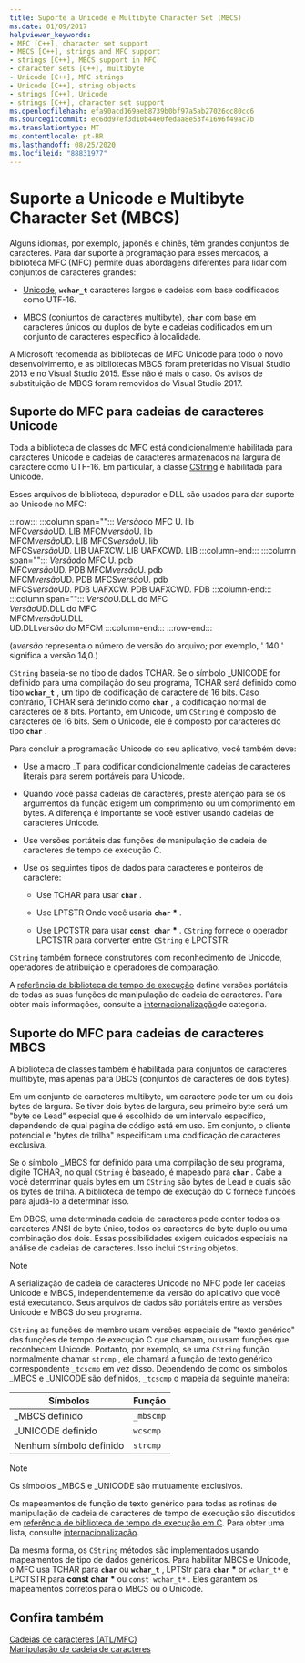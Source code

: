 ```yaml
---
title: Suporte a Unicode e Multibyte Character Set (MBCS)
ms.date: 01/09/2017
helpviewer_keywords:
- MFC [C++], character set support
- MBCS [C++], strings and MFC support
- strings [C++], MBCS support in MFC
- character sets [C++], multibyte
- Unicode [C++], MFC strings
- Unicode [C++], string objects
- strings [C++], Unicode
- strings [C++], character set support
ms.openlocfilehash: efa90acd169aeb8739b0bf97a5ab27026cc80cc6
ms.sourcegitcommit: ec6dd97ef3d10b44e0fedaa8e53f41696f49ac7b
ms.translationtype: MT
ms.contentlocale: pt-BR
ms.lasthandoff: 08/25/2020
ms.locfileid: "88831977"
---
```

# <a name="unicode-and-multibyte-character-set-mbcs-support"></a>Suporte a Unicode e Multibyte Character Set (MBCS)

Alguns idiomas, por exemplo, japonês e chinês, têm grandes conjuntos de caracteres. Para dar suporte à programação para esses mercados, a biblioteca MFC (MFC) permite duas abordagens diferentes para lidar com conjuntos de caracteres grandes:

- [Unicode](#mfc-support-for-unicode-strings), **`wchar_t`** caracteres largos e cadeias com base codificados como UTF-16.

- [MBCS (conjuntos de caracteres multibyte)](#mfc-support-for-mbcs-strings), **`char`** com base em caracteres únicos ou duplos de byte e cadeias codificados em um conjunto de caracteres específico à localidade.

A Microsoft recomenda as bibliotecas de MFC Unicode para todo o novo desenvolvimento, e as bibliotecas MBCS foram preteridas no Visual Studio 2013 e no Visual Studio 2015. Esse não é mais o caso. Os avisos de substituição de MBCS foram removidos do Visual Studio 2017.

## <a name="mfc-support-for-unicode-strings"></a>Suporte do MFC para cadeias de caracteres Unicode

Toda a biblioteca de classes do MFC está condicionalmente habilitada para caracteres Unicode e cadeias de caracteres armazenados na largura de caractere como UTF-16. Em particular, a classe [CString](../atl-mfc-shared/reference/cstringt-class.md) é habilitada para Unicode.

Esses arquivos de biblioteca, depurador e DLL são usados para dar suporte ao Unicode no MFC:

:::row:::
   :::column span="":::
      *Versão*do MFC U. lib \
      MFC*versão*UD. LIB
      MFCM*versão*U. lib \
      MFCM*versão*UD. LIB
      MFCS*versão*U. lib \
      MFCS*versão*UD. LIB
      UAFXCW. LIB
      UAFXCWD. LIB
   :::column-end:::
   :::column span="":::
      *Versão*do MFC U. pdb \
      MFC*versão*UD. PDB
      MFCM*versão*U. pdb \
      MFCM*versão*UD. PDB
      MFCS*versão*U. pdb \
      MFCS*versão*UD. PDB
      UAFXCW. PDB
      UAFXCWD. PDB
   :::column-end:::
   :::column span="":::
      *Versão*U.DLL do MFC \
      *Versão*UD.DLL do MFC \
      MFCM*versão*U.DLL \
      UD.DLL*versão* do MFCM
   :::column-end:::
:::row-end:::

(a*versão* representa o número de versão do arquivo; por exemplo, ' 140 ' significa a versão 14,0.)

`CString` baseia-se no tipo de dados TCHAR. Se o símbolo _UNICODE for definido para uma compilação do seu programa, TCHAR será definido como tipo **`wchar_t`** , um tipo de codificação de caractere de 16 bits. Caso contrário, TCHAR será definido como **`char`** , a codificação normal de caracteres de 8 bits. Portanto, em Unicode, um `CString` é composto de caracteres de 16 bits. Sem o Unicode, ele é composto por caracteres do tipo **`char`** .

Para concluir a programação Unicode do seu aplicativo, você também deve:

- Use a macro _T para codificar condicionalmente cadeias de caracteres literais para serem portáveis para Unicode.

- Quando você passa cadeias de caracteres, preste atenção para se os argumentos da função exigem um comprimento ou um comprimento em bytes. A diferença é importante se você estiver usando cadeias de caracteres Unicode.

- Use versões portáteis das funções de manipulação de cadeia de caracteres de tempo de execução C.

- Use os seguintes tipos de dados para caracteres e ponteiros de caractere:

  - Use TCHAR para usar **`char`** .

  - Use LPTSTR Onde você usaria **`char`** <strong>\*</strong> .

  - Use LPCTSTR para usar **`const char`** <strong>\*</strong> . `CString` fornece o operador LPCTSTR para converter entre `CString` e LPCTSTR.

`CString` também fornece construtores com reconhecimento de Unicode, operadores de atribuição e operadores de comparação.

A [referência da biblioteca de tempo de execução](../c-runtime-library/c-run-time-library-reference.md) define versões portáteis de todas as suas funções de manipulação de cadeia de caracteres. Para obter mais informações, consulte a [internacionalização](../c-runtime-library/internationalization.md)de categoria.

## <a name="mfc-support-for-mbcs-strings"></a>Suporte do MFC para cadeias de caracteres MBCS

A biblioteca de classes também é habilitada para conjuntos de caracteres multibyte, mas apenas para DBCS (conjuntos de caracteres de dois bytes).

Em um conjunto de caracteres multibyte, um caractere pode ter um ou dois bytes de largura. Se tiver dois bytes de largura, seu primeiro byte será um "byte de Lead" especial que é escolhido de um intervalo específico, dependendo de qual página de código está em uso. Em conjunto, o cliente potencial e "bytes de trilha" especificam uma codificação de caracteres exclusiva.

Se o símbolo _MBCS for definido para uma compilação de seu programa, digite TCHAR, no qual `CString` é baseado, é mapeado para **`char`** . Cabe a você determinar quais bytes em um `CString` são bytes de Lead e quais são os bytes de trilha. A biblioteca de tempo de execução do C fornece funções para ajudá-lo a determinar isso.

Em DBCS, uma determinada cadeia de caracteres pode conter todos os caracteres ANSI de byte único, todos os caracteres de byte duplo ou uma combinação dos dois. Essas possibilidades exigem cuidados especiais na análise de cadeias de caracteres. Isso inclui `CString` objetos.

> [!NOTE]
> A serialização de cadeia de caracteres Unicode no MFC pode ler cadeias Unicode e MBCS, independentemente da versão do aplicativo que você está executando. Seus arquivos de dados são portáteis entre as versões Unicode e MBCS do seu programa.

`CString` as funções de membro usam versões especiais de "texto genérico" das funções de tempo de execução C que chamam, ou usam funções que reconhecem Unicode. Portanto, por exemplo, se uma `CString` função normalmente chamar `strcmp` , ele chamará a função de texto genérico correspondente `_tcscmp` em vez disso. Dependendo de como os símbolos _MBCS e _UNICODE são definidos, `_tcscmp` o mapeia da seguinte maneira:

|Símbolos|Função|
|-|-|
|_MBCS definido|`_mbscmp`|
|_UNICODE definido|`wcscmp`|
|Nenhum símbolo definido|`strcmp`|

> [!NOTE]
> Os símbolos _MBCS e _UNICODE são mutuamente exclusivos.

Os mapeamentos de função de texto genérico para todas as rotinas de manipulação de cadeia de caracteres de tempo de execução são discutidos em [referência de biblioteca de tempo de execução em C](../c-runtime-library/c-run-time-library-reference.md). Para obter uma lista, consulte [internacionalização](../c-runtime-library/internationalization.md).

Da mesma forma, os `CString` métodos são implementados usando mapeamentos de tipo de dados genéricos. Para habilitar MBCS e Unicode, o MFC usa TCHAR para **`char`** ou **`wchar_t`** , LPTStr para **`char`** <strong>\*</strong> or `wchar_t*` e LPCTSTR para **const char** <strong>\*</strong> ou `const wchar_t*` . Eles garantem os mapeamentos corretos para o MBCS ou o Unicode.

## <a name="see-also"></a>Confira também

[Cadeias de caracteres (ATL/MFC)](../atl-mfc-shared/strings-atl-mfc.md)<br/>
[Manipulação de cadeia de caracteres](../c-runtime-library/string-manipulation-crt.md)
